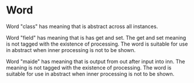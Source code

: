 # Word

Word "class" has meaning that is abstract across all instances.

Word "field" has meaning that is has get and set.
The get and set meaning is not tagged with the existence of processing.
The word is suitable for use in abstract when inner processing is not to be shown.

Word "maide" has meaning that is output from out after input into inn.
The meaning is not tagged with the existence of processing.
The word is suitable for use in abstract when inner processing is not to be shown.